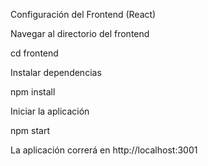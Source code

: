 Configuración del Frontend (React)

Navegar al directorio del frontend

cd frontend

Instalar dependencias

npm install

Iniciar la aplicación

npm start

La aplicación correrá en http://localhost:3001
